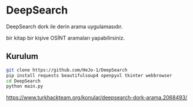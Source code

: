# DeepSearch
DeepSearch dork ile derin arama uygulamasıdır.

bir kitap bir kişive OSİNT aramaları yapabilirsiniz.

## Kurulum
```bash
git clone https://github.com/HeJo-1/DeepSearch
pip install requests beautifulsoup4 openpyxl tkinter webbrowser
cd DeepSearch
python main.py​

```
https://www.turkhackteam.org/konular/deepsearch-dork-arama.2068493/
